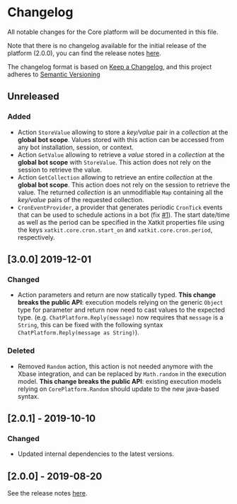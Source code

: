 # Changelog

All notable changes for the Core platform will be documented in this file.

Note that there is no changelog available for the initial release of the platform (2.0.0), you can find the release notes [here](https://github.com/xatkit-bot-platform/xatkit-core-platform/releases).

The changelog format is based on [Keep a Changelog](https://keepachangelog.com/en/1.0.0/), and this project adheres to [Semantic Versioning](https://semver.org/v2.0.0.html)

## Unreleased

### Added

- Action `StoreValue` allowing to store a *key/value* pair in a *collection* at the **global bot scope**. Values stored with this action can be accessed from any bot installation, session, or context.
- Action `GetValue` allowing to retrieve a *value* stored in a *collection* at the **global bot scope** with `StoreValue`. This action does not rely on the session to retrieve the value.
- Action `GetCollection` allowing to retrieve an entire *collection* at the **global bot scope**. This action does not rely on the session to retrieve the value. The returned *collection* is an unmodifiable  `Map` containing all the *key/value* pairs of the requested collection.
- `CronEventProvider`, a provider that generates periodic `CronTick` events that can be used to schedule actions in a bot (fix [#1](https://github.com/xatkit-bot-platform/xatkit-core-platform/issues/1)). The start date/time as well as the period can be specified in the Xatkit properties file using the keys `xatkit.core.cron.start_on` and `xatkit.core.cron.period`, respectively.

## [3.0.0] 2019-12-01

### Changed
- Action parameters and return are now statically typed. **This change breaks the public API**: execution models relying on the generic `Object` type for parameter and return now need to cast values to the expected type. (e.g. `ChatPlatform.Reply(message)` now requires that `message` is a `String`, this can be fixed with the following syntax `ChatPlatform.Reply(message as String)`).  

### Deleted

- Removed `Random` action, this action is not needed anymore with the Xbase integration, and can be replaced by `Math.random` in the execution model. **This change breaks the public API**: existing execution models relying on `CorePlatform.Random` should update to the new java-based syntax.

## [2.0.1] - 2019-10-10

### Changed

- Updated internal dependencies to the latest versions.

## [2.0.0] - 2019-08-20 

See the release notes [here](https://github.com/xatkit-bot-platform/xatkit-core-platform/releases).
